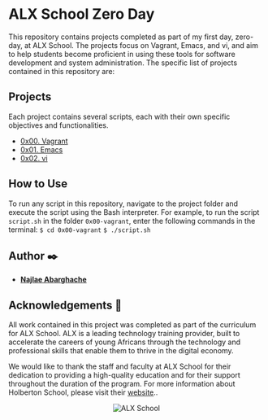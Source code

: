 # ALX School Zero Day

This repository contains projects completed as part of my first day, zero-day, at ALX School. The projects focus on Vagrant, Emacs, and vi, and aim to help students become proficient in using these tools for software development and system administration. The specific list of projects contained in this repository are:

## Projects
Each project contains several scripts, each with their own specific objectives and functionalities.

* [0x00. Vagrant](./0x00-vagrant)
* [0x01. Emacs](./0x01-emacs)
* [0x02. vi](./0x02-vi)

## How to Use
To run any script in this repository, navigate to the project folder and execute the script using the Bash interpreter. For example, to run the script `script.sh` in the folder `0x00-vagrant`, enter the following commands in the terminal:
`$ cd 0x00-vagrant`
`$ ./script.sh`

## Author :black_nib:

* [**Najlae Abarghache**](https://github.com/najlae01)

## Acknowledgements :pray:

All work contained in this project was completed as part of the curriculum for ALX School. ALX is a leading technology training provider, built to accelerate the careers of young Africans through the technology and professional skills that enable them to thrive in the digital economy.

We would like to thank the staff and faculty at ALX School for their dedication to providing a high-quality education and for their support throughout the duration of the program. For more information about Holberton School, please visit their [website](https://www.alxafrica.com/)..

<p align="center">
  <img src="https://www.alxafrica.com/wp-content/uploads/2022/12/logo-white.svg"
       alt="ALX School"
  >
</p>
